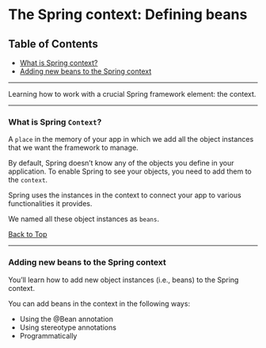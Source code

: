 

# The Spring context: Defining beans

## Table of Contents

- [What is Spring context?](#what-is-spring-context)
- [Adding new beans to the Spring context](#adding-new-beans-to-the-spring-context)

---
Learning how to work with a crucial Spring framework element: the context.

---
### What is Spring `Context`?

A `place` in the memory of your app in which we add all the object instances that we want the framework to manage.

By default, Spring doesn’t know any of the objects you define in your application. To enable Spring to see your objects, you need to add them to the `context`.


Spring uses the instances in the context to connect your app to various functionalities it provides.


 We named all these object instances  as `beans`.

[Back to Top](#table-of-contents)

---

 ### Adding new beans to the Spring context

You’ll learn how to add new object instances (i.e., beans) to the Spring context.

You can add beans in the context in the following ways:
- Using the @Bean annotation 
- Using stereotype annotations
- Programmatically